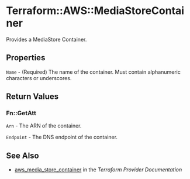 # Terraform::AWS::MediaStoreContainer

Provides a MediaStore Container.

## Properties

`Name` - (Required) The name of the container. Must contain alphanumeric characters or underscores.


## Return Values

### Fn::GetAtt

`Arn` - The ARN of the container.

`Endpoint` - The DNS endpoint of the container.

## See Also

* [aws_media_store_container](https://www.terraform.io/docs/providers/aws/r/media_store_container.html) in the _Terraform Provider Documentation_